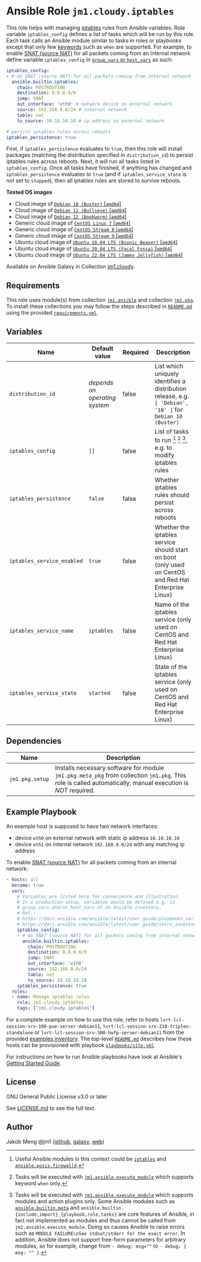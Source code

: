 # Ansible Role `jm1.cloudy.iptables`

This role helps with managing [iptables][iptables] rules from Ansible variables. Role variable `iptables_config` defines
a list of tasks which will be run by this role. Each task calls an Ansible module similar to tasks in roles or playbooks
except that only few [keywords][playbooks-keywords] such as `when` are supported. For example, to enable
[SNAT (source NAT)][snat-wiki] for all packets coming from an internal network define variable `iptables_config` in
[`group_vars` or `host_vars`][ansible-inventory] as such:

```yml
iptables_config:
- # do SNAT (source NAT) for all packets coming from internal network
  ansible.builtin.iptables:
    chain: POSTROUTING
    destination: 0.0.0.0/0
    jump: SNAT
    out_interface: 'eth0' # network device on external network
    source: 192.168.0.0/24 # internal network
    table: nat
    to_source: 10.10.10.10 # ip address on external network

# persist iptables rules across reboots
iptables_persistence: true
```

First, if `iptables_persistence` evaluates to `true`, then this role will install packages (matching the distribution
specified in `distribution_id`) to persist iptables rules across reboots. Next, it will run all tasks listed in
`iptables_config`. Once all tasks have finished, if anything has changed and `iptables_persistence` evaluates to `true`
(and if `iptables_service_state` is not set to `stopped`), then all iptables rules are stored to survive reboots.

[ansible-inventory]: https://docs.ansible.com/ansible/latest/user_guide/intro_inventory.html
[iptables]: https://wiki.archlinux.org/title/Iptables
[playbooks-keywords]: https://docs.ansible.com/ansible/latest/reference_appendices/playbooks_keywords.html
[snat-wiki]: https://en.wikipedia.org/wiki/SNAT

**Tested OS images**
- Cloud image of [`Debian 10 (Buster)` \[`amd64`\]](https://cdimage.debian.org/cdimage/openstack/current/)
- Cloud image of [`Debian 11 (Bullseye)` \[`amd64`\]](https://cdimage.debian.org/images/cloud/bullseye/latest/)
- Cloud image of [`Debian 12 (Bookworm)` \[`amd64`\]](https://cdimage.debian.org/images/cloud/bookworm/)
- Generic cloud image of [`CentOS Linux 7` \[`amd64`\]](https://cloud.centos.org/centos/7/images/)
- Generic cloud image of [`CentOS Stream 8` \[`amd64`\]](https://cloud.centos.org/centos/8-stream/x86_64/images/)
- Generic cloud image of [`CentOS Stream 9` \[`amd64`\]](https://cloud.centos.org/centos/9-stream/x86_64/images/)
- Ubuntu cloud image of [`Ubuntu 18.04 LTS (Bionic Beaver)` \[`amd64`\]](https://cloud-images.ubuntu.com/bionic/current/)
- Ubuntu cloud image of [`Ubuntu 20.04 LTS (Focal Fossa)` \[`amd64`\]](https://cloud-images.ubuntu.com/focal/)
- Ubuntu cloud image of [`Ubuntu 22.04 LTS (Jammy Jellyfish)` \[`amd64`\]](https://cloud-images.ubuntu.com/jammy/)

Available on Ansible Galaxy in Collection [jm1.cloudy](https://galaxy.ansible.com/jm1/cloudy).

## Requirements

This role uses module(s) from collection [`jm1.ansible`][galaxy-jm1-ansible] and collection [`jm1.pkg`][galaxy-jm1-pkg].
To install these collections you may follow the steps described in [`README.md`][jm1-cloudy-readme] using the provided
[`requirements.yml`][jm1-cloudy-requirements].

[galaxy-jm1-ansible]: https://galaxy.ansible.com/jm1/ansible
[galaxy-jm1-pkg]: https://galaxy.ansible.com/jm1/pkg
[jm1-cloudy-readme]: ../../README.md
[jm1-cloudy-requirements]: ../../requirements.yml

## Variables

| Name                       | Default value                  | Required | Description |
| -------------------------- | ------------------------------ | -------- | ----------- |
| `distribution_id`          | *depends on operating system*  | false    | List which uniquely identifies a distribution release, e.g. `[ 'Debian', '10' ]` for `Debian 10 (Buster)` |
| `iptables_config`          | `[]`                           | false    | List of tasks to run [^example-modules] [^supported-keywords] [^supported-modules], e.g. to modify iptables rules |
| `iptables_persistence`     | `false`                        | false    | Whether iptables rules should persist across reboots |
| `iptables_service_enabled` | `true`                         | false    | Whether the iptables service should start on boot (only used on CentOS and Red Hat Enterprise Linux) |
| `iptables_service_name`    | `iptables`                     | false    | Name of the iptables service (only used on CentOS and Red Hat Enterprise Linux) |
| `iptables_service_state`   | `started`                      | false    | State of the iptables service (only used on CentOS and Red Hat Enterprise Linux) |

[^supported-modules]: Tasks will be executed with [`jm1.ansible.execute_module`][jm1-ansible-execute-module] which
supports modules and action plugins only. Some Ansible modules such as [`ansible.builtin.meta`][ansible-builtin-meta]
and `ansible.builtin.{include,import}_{playbook,role,tasks}` are core features of Ansible, in fact not implemented as
modules and thus cannot be called from `jm1.ansible.execute_module`. Doing so causes Ansible to raise errors such as
`MODULE FAILURE\nSee stdout/stderr for the exact error`. In addition, Ansible does not support free-form parameters
for arbitrary modules, so for example, change from `- debug: msg=""` to `- debug: { msg: "" }`.

[^supported-keywords]: Tasks will be executed with [`jm1.ansible.execute_module`][jm1-ansible-execute-module] which
supports keyword `when` only.

[^example-modules]: Useful Ansible modules in this context could be [`iptables`][ansible-builtin-iptables] and
[`ansible.posix.firewalld`][ansible-posix-firewalld].

[ansible-builtin-iptables]: https://docs.ansible.com/ansible/latest/collections/ansible/builtin/iptables_module.html
[ansible-builtin-meta]: https://docs.ansible.com/ansible/latest/collections/ansible/builtin/meta_module.html
[ansible-posix-firewalld]: https://docs.ansible.com/ansible/latest/collections/ansible/posix/firewalld_module.html
[jm1-ansible-execute-module]: https://github.com/JM1/ansible-collection-jm1-ansible/blob/master/plugins/modules/execute_module.py

## Dependencies

| Name               | Description                                                                                                                                                 |
| ------------------ | ----------------------------------------------------------------------------------------------------------------------------------------------------------- |
| `jm1.pkg.setup`    | Installs necessary software for module `jm1.pkg.meta_pkg` from collection `jm1.pkg`. This role is called automatically, manual execution is *NOT* required. |

## Example Playbook

An example host is supposed to have two network interfaces:
* device `eth0` on external network with static ip address `10.10.10.10`
* device `eth1` on internal network `192.168.0.0/24` with any matching ip address

To enable [SNAT (source NAT)][snat-wiki] for all packets coming from an internal network:

```yml
- hosts: all
  become: true
  vars:
    # Variables are listed here for convenience and illustration.
    # In a production setup, variables would be defined e.g. in
    # group_vars and/or host_vars of an Ansible inventory.
    # Ref.:
    # https://docs.ansible.com/ansible/latest/user_guide/playbooks_variables.html
    # https://docs.ansible.com/ansible/latest/user_guide/intro_inventory.html
    iptables_config:
    - # do SNAT (source NAT) for all packets coming from internal network
      ansible.builtin.iptables:
        chain: POSTROUTING
        destination: 0.0.0.0/0
        jump: SNAT
        out_interface: 'eth0'
        source: 192.168.0.0/24
        table: nat
        to_source: 10.10.10.10
    iptables_persistence: true
  roles:
  - name: Manage iptables rules
    role: jm1.cloudy.iptables
    tags: ["jm1.cloudy.iptables"]
```

For a complete example on how to use this role, refer to hosts `lvrt-lcl-session-srv-100-pxe-server-debian11`,
`lvrt-lcl-session-srv-210-tripleo-standalone` or `lvrt-lcl-session-srv-300-hwfp-server-debian11` from the provided
[examples inventory][inventory-example]. The top-level [`README.md`][jm1-cloudy-readme] describes how these hosts
can be provisioned with playbook [`playbooks/site.yml`][playbook-site-yml].

[inventory-example]: ../../inventory/
[playbook-site-yml]: ../../playbooks/site.yml

For instructions on how to run Ansible playbooks have look at Ansible's
[Getting Started Guide](https://docs.ansible.com/ansible/latest/network/getting_started/first_playbook.html).

## License

GNU General Public License v3.0 or later

See [LICENSE.md](../../LICENSE.md) to see the full text.

## Author

Jakob Meng
@jm1 ([github](https://github.com/jm1), [galaxy](https://galaxy.ansible.com/jm1), [web](http://www.jakobmeng.de))
